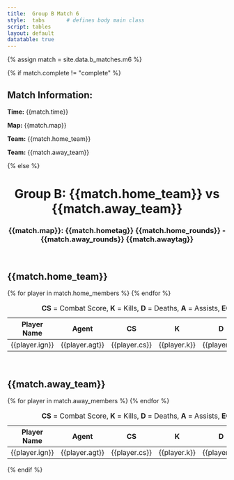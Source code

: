 ```yaml
---
title:  Group B Match 6
style:  tabs       # defines body main class
script: tables
layout: default
datatable: true
---
```

{% assign match = site.data.b_matches.m6 %}

{% if match.complete != "complete" %}  
<h2> Match Information: </h2>
<p> <b>Time:</b> {{match.time}} </p>
<p> <b>Map:</b> {{match.map}} </p>
<p> <b>Team:</b> {{match.home_team}} </p>
<p> <b>Team:</b> {{match.away_team}} </p>
{% else %}
<h1 style="text-align: center;"> Group B: {{match.home_team}} vs {{match.away_team}}</h1>
<h3 style="text-align: center;"> {{match.map}}: {{match.hometag}} {{match.home_rounds}} - {{match.away_rounds}} {{match.awaytag}} </h3>
<br>
<h2> {{match.home_team}}</h2>
<table class="display">
  <caption style="text-align: center;"> <b>CS</b> = Combat Score, <b>K</b> = Kills, <b>D</b> = Deaths, <b>A</b> = Assists, <b>ECON</b> = Econ Rating, <b>FB</b> = First Bloods, <b>PL</b> = Plants, <b>DF</b> = Defuses </caption>
  <colgroup>
      <col class="nineteen"/>
      <col class="nine"/>
      <col class="nine"/>
      <col class="nine"/>
      <col class="nine"/>
      <col class="nine"/>
      <col class="nine"/>
      <col class="nine"/>
      <col class="nine"/>
      <col class="nine"/>
  </colgroup>
  <thead style="text-align: center;">
    <tr>
        <th>Player Name</th>
        <th>Agent</th>
        <th>CS</th>
        <th>K</th>
        <th>D</th>
        <th>A</th>
        <th>ECON</th>
        <th>FB</th>
        <th>PL</th>
        <th>DF</th>
    </tr>
  </thead>
  <tbody style="text-align: center;">
  {% for player in match.home_members %}
  <tr>
      <td>{{player.ign}}</td>
      <td>{{player.agt}}</td>
      <td>{{player.cs}}</td>
      <td>{{player.k}}</td>
      <td>{{player.d}}</td>
      <td>{{player.a}}</td>
      <td>{{player.er}}</td>
      <td>{{player.fb}}</td>
      <td>{{player.p}}</td>
      <td>{{player.df}}</td>
   </tr>
  {% endfor %}
  </tbody>
</table>
<br>
<h2> {{match.away_team}}</h2>
<table class="display">
  <caption style="text-align: center;"> <b>CS</b> = Combat Score, <b>K</b> = Kills, <b>D</b> = Deaths, <b>A</b> = Assists, <b>ECON</b> = Econ Rating, <b>FB</b> = First Bloods, <b>PL</b> = Plants, <b>DF</b> = Defuses </caption>
  <colgroup>
      <col class="nineteen"/>
      <col class="nine"/>
      <col class="nine"/>
      <col class="nine"/>
      <col class="nine"/>
      <col class="nine"/>
      <col class="nine"/>
      <col class="nine"/>
      <col class="nine"/>
      <col class="nine"/>
  </colgroup>
  <thead style="text-align: center;">
    <tr>
        <th>Player Name</th>
        <th>Agent</th>
        <th>CS</th>
        <th>K</th>
        <th>D</th>
        <th>A</th>
        <th>ECON</th>
        <th>FB</th>
        <th>PL</th>
        <th>DF</th>
    </tr>
  </thead>
  <tbody style="text-align: center;">
  {% for player in match.away_members %}
  <tr>
      <td>{{player.ign}}</td>
      <td>{{player.agt}}</td>
      <td>{{player.cs}}</td>
      <td>{{player.k}}</td>
      <td>{{player.d}}</td>
      <td>{{player.a}}</td>
      <td>{{player.er}}</td>
      <td>{{player.fb}}</td>
      <td>{{player.p}}</td>
      <td>{{player.df}}</td>
   </tr>
  {% endfor %}
  </tbody>
</table>
{% endif %}